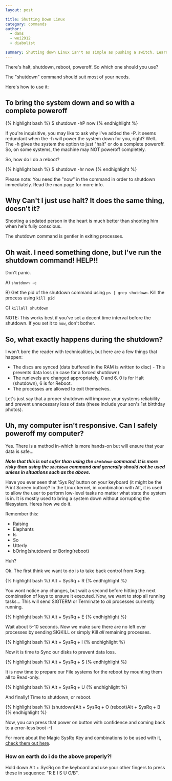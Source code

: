 ```yaml
---
layout: post

title: Shutting Down Linux
category: commands
author: 
  - dams
  - wei2912
  - diabolist

summary: Shutting down Linux isn't as simple as pushing a switch. Learn how to shutdown Linux properly from the terminal.
---
```


There's halt, shutdown, reboot, poweroff. So which one should you use?

The "shutdown" command should suit most of your needs.

Here's how to use it:

## To bring the system down and so with a complete poweroff

{% highlight bash %}
$ shutdown -hP now
{% endhighlight %}

If you're inquisitive, you may like to ask why I've added the -P. it seems redundant when the -h will power the system down for you, right?
Well.. The -h gives the system the option to just "halt" or do a complete poweroff. So, on some systems, the machine may NOT poweroff completely.

So, how do I do a reboot?

{% highlight bash %}
$ shutdown -hr now
{% endhighlight %}

Please note: You need the "now" in the command in order to shutdown immediately. Read the man page for more info.

<!--more-->

## Why Can't I just use halt? It does the same thing, doesn't it?

Shooting a sedated person in the heart is much better than shooting him when he's fully conscious.

The shutdown command is gentler in exiting processes.

## Oh wait. I need something done, but I've run the shutdown command! HELP!!

Don't panic.

A) `shutdown -c`

B) Get the pid of the shutdown command using `ps | grep shutdown`. Kill the process using `kill pid`

C) `killall shutdown`

NOTE: This works best if you've set a decent time interval before the shutdown. If you set it to `now`, don't bother.

## So, what exactly happens during the shutdown?

I won't bore the reader with technicalities, but here are a few things that happen:

- The discs are synced (data buffered in the RAM is written to disc) - This prevents data loss (in case for a forced shutdown)
- The runlevels are changed appropriately, 0 and 6. 0 is for Halt (shutdown), 6 is for Reboot.
- The processes are allowed to exit themselves.

Let's just say that a proper shutdown will improve your systems reliability and prevent unnecessary loss of data (these include your son's 1st birthday photos).

## Uh, my computer isn't responsive. Can I safely poweroff my computer?

Yes. There is a method in-which is more hands-on but will ensure that your data is safe...

***Note that this is not safer than using the `shutdown` command. It is more risky than using the `shutdown` command and generally should not be used unless in situations such as the above.***

Have you ever seen that 'Sys Rq' button on your keyboard (it might be the Print Screen button)? In the Linux kernel, in combination with Alt, it is used to allow the user to perform low-level tasks no matter what state the system is in. It is mostly used to bring a system down without corrupting the filesystem. Heres how we do it.

Remember this:

- Raising
- Elephants
- Is
- So
- Utterly
- bOring(shutdown) or Boring(reboot)

Huh?

Ok. The first think we want to do is to take back control from Xorg.

{% highlight bash %}
Alt + SysRq + R
{% endhighlight %}

You wont notice any changes, but wait a second before hitting the next combination of keys to ensure it executed. Now, we want to stop all running tasks... This will send SIGTERM or Terminate to *all* processes currently running.

{% highlight bash %}
Alt + SysRq + E
{% endhighlight %}

Wait about 5-10 seconds. Now we make sure there are no left over processes by sending SIGKILL or simply Kill _all_ remaining processes.

{% highlight bash %}
Alt + SysRq + I
{% endhighlight %}

Now it is time to Sync our disks to prevent data loss.

{% highlight bash %}
Alt + SysRq + S
{% endhighlight %}

It is now time to prepare our File systems for the reboot by mounting them all to Read-only.

{% highlight bash %}
Alt + SysRq + U
{% endhighlight %}

And finally! Time to shutdown, or reboot.

{% highlight bash %}
(shutdown)Alt + SysRq + O  (reboot)Alt + SysRq + B
{% endhighlight %}

Now, you can press that power on button with confidence and coming back to a error-less boot :-)

For more about the Magic SysRq Key and combinations to be used with it, [check them out here](http://en.wikipedia.org/wiki/Magic_SysRq_key).

### How on earth do i do the above properly?!

Hold down Alt + SysRq on the keyboard and use your other fingers to press these in sequence: "R E I S U O/B".
